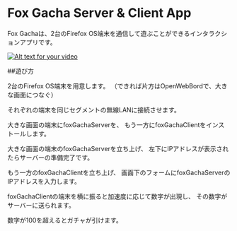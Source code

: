 # Fox Gacha Server & Client App

Fox Gachaは、2台のFirefox OS端末を通信して遊ぶことができるインタラクションアプリです。

[![Alt text for your video](http://img.youtube.com/vi/nkgVfZMIzYQ/0.jpg)](http://www.youtube.com/watch?v=nkgVfZMIzYQ)

##遊び方

2台のFirefox OS端末を用意します。
（できれば片方はOpenWebBordで、大きな画面につなぐ）

それぞれの端末を同じセグメントの無線LANに接続させます。

大きな画面の端末にfoxGachaServerを、
もう一方にfoxGachaClientをインストールします。

大きな画面の端末のfoxGachaServerを立ち上げ、
左下にIPアドレスが表示されたらサーバーの準備完了です。

もう一方のfoxGachaClientを立ち上げ、
画面下のフォームにfoxGachaServerのIPアドレスを入力します。

foxGachaClientの端末を横に振ると加速度に応じて数字が出現し、
その数字がサーバーに送られます。

数字が100を超えるとガチャが引けます。
